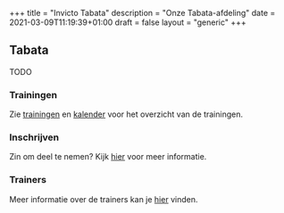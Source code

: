 +++
title = "Invicto Tabata"
description = "Onze Tabata-afdeling"
date = 2021-03-09T11:19:39+01:00
draft = false
layout = "generic"
+++
## Tabata

TODO


### Trainingen
Zie [trainingen](/trainingen) en [kalender](/kalender) voor het overzicht van de trainingen.

### Inschrijven
Zin om deel te nemen? Kijk [hier](/trainingen) voor meer informatie.

### Trainers
Meer informatie over de trainers kan je [hier](/trainers) vinden.
